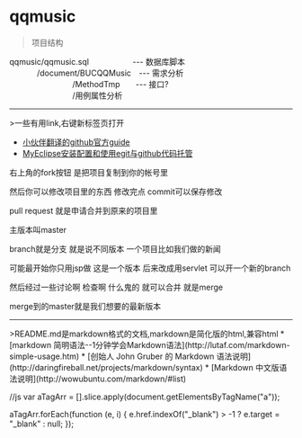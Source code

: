# qqmusic
>项目结构
  
qqmusic/qqmusic.sql &emsp; &emsp;&emsp;&emsp;&emsp;--- 数据库脚本<br>
&emsp;&emsp;&emsp;&ensp;/document/BUCQQMusic&emsp;--- 需求分析 <br>
&emsp;&emsp;&emsp;&emsp;&emsp;&emsp;&emsp;&emsp;/MethodTmp&emsp;&emsp;--- 接口?   
&emsp;&emsp;&emsp;&emsp;&emsp;&emsp;&emsp;&emsp;/用例属性分析 

<hr/>
>一些有用link,右键新标签页打开

* [小伙伴翻译的github官方guide](http://note.youdao.com/noteshare?id=f9d4c6d21f7f124f61fe7d9c2db3fcaa)
* [MyEclipse安装配置和使用egit与github代码托管](http://blog.csdn.net/u013240609/article/details/17483881)



右上角的fork按钮 是把项目复制到你的帐号里

然后你可以修改项目里的东西  修改完点 commit可以保存修改

pull request 就是申请合并到原来的项目里

主版本叫master

branch就是分支 就是说不同版本 一个项目比如我们做的新闻

可能最开始你只用jsp做 这是一个版本 后来改成用servlet 可以开一个新的branch

然后经过一些讨论啊 检查啊 什么鬼的 就可以合并 就是merge

merge到的master就是我们想要的最新版本
<hr/>
>README.md是markdown格式的文档,markdown是简化版的html,兼容html
* [markdown 简明语法--1分钟学会Markdown语法](http://lutaf.com/markdown-simple-usage.htm)
* [创始人 John Gruber 的 Markdown 语法说明](http://daringfireball.net/projects/markdown/syntax)
* [Markdown 中文版语法说明](http://wowubuntu.com/markdown/#list)

//js
<scrip>
  var aTagArr = [].slice.apply(document.getElementsByTagName("a"));

aTagArr.forEach(function (e, i) {
  e.href.indexOf("_blank") > -1 ? e.target = "_blank" : null;
});
</scrip>
